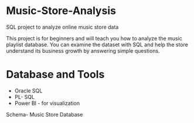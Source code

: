 # Music-Store-Analysis

SQL project to analyze online music store data

This project is for beginners and will teach you how to analyze the music playlist database. You can examine the dataset with SQL and help the store understand its business growth by answering simple questions.

# Database and Tools
* Oracle SQL
* PL- SQL
* Power BI - for visualization

Schema- Music Store Database
